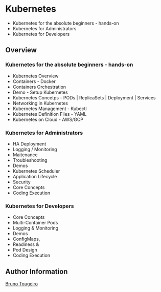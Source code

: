 # Kubernetes

- Kubernetes for the absolute beginners - hands-on
- Kubernetes for Administrators
- Kubernetes for Developers

## Overview

### Kubernetes for the absolute beginners - hands-on

- Kubernetes Overview
- Containers - Docker
- Containers Orchestration
- Demo - Setup Kubernetes
- Kubernetes Concetps - PODs | ReplicaSets | Deployment | Services
- Networking in Kubernetes
- Kubernetes Management - Kubectl
- Kubernetes Definition Files - YAML
- Kubernetes on Cloud - AWS/GCP

### Kubernetes for Administrators

- HA Deployment
- Logging / Monitoring
- Maitenance
- Troubleshooting
- Demos
- Kubernetes Scheduler
- Application Lifecycle
- Security
- Core Concepts
- Coding Execution

### Kubernetes for Developers

- Core Concepts
- Multi-Container Pods
- Logging & Monitoring
- Demos
- ConfigMaps, 
- Readiness &
- Pod Design
- Coding Execution

## Author Information

[Bruno Tougeiro](mailto:b.tougeiro@icloud.com)
